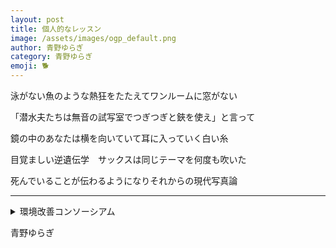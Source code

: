```yaml
---
layout: post
title: 個人的なレッスン
image: /assets/images/ogp_default.png
author: 青野ゆらぎ
category: 青野ゆらぎ
emoji: 🐕
---
```


<div class="tanka-area"><div class="tanka">
<p>泳がない魚のような熱狂をたたえてワンルームに窓がない</p>
<p>「潜水夫たちは無音の試写室でつぎつぎと鋏を使え」と言って</p>
<p>鏡の中のあなたは横を向いていて耳に入っていく白い糸</p>
<p>目覚ましい逆遺伝学　サックスは同じテーマを何度も吹いた</p>
<p>死んでいることが伝わるようになりそれからの現代写真論</p></div></div>

---

<details><summary>環境改善コンソーシアム</summary>
泳がない魚のような熱狂をたたえてワンルームに窓がない<br />
「潜水夫たちは無音の試写室でつぎつぎと鋏を使え」と言って<br />
鏡の中のあなたは横を向いていて耳に入っていく白い糸<br />
目覚ましい逆遺伝学　サックスは同じテーマを何度も吹いた<br />
死んでいることが伝わるようになりそれからの現代写真論<br />
<br />
</details>

青野ゆらぎ
